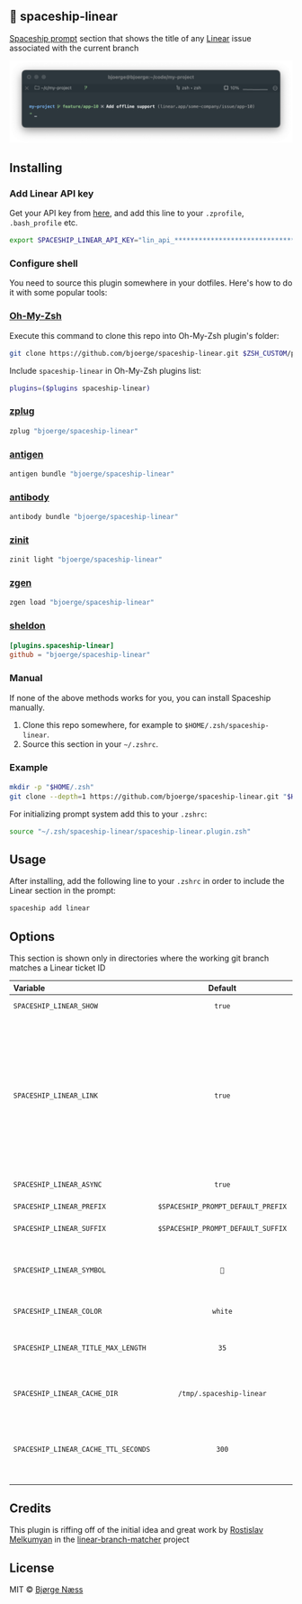 🚀 spaceship-linear
----

[Spaceship prompt](https://spaceship-prompt.sh/) section that shows the title of any [Linear](https://linear.app/) issue associated with the current
branch

![Screenshot](screenshot.png)

## Installing

### Add Linear API key

Get your API key from [here](https://linear.app/settings/api), and add this line to your `.zprofile`, `.bash_profile`
etc.

```bash
export SPACESHIP_LINEAR_API_KEY="lin_api_****************************************"
```

### Configure shell

You need to source this plugin somewhere in your dotfiles. Here's how to do it with some popular tools:

### [Oh-My-Zsh]

Execute this command to clone this repo into Oh-My-Zsh plugin's folder:

```zsh
git clone https://github.com/bjoerge/spaceship-linear.git $ZSH_CUSTOM/plugins/spaceship-linear
```

Include `spaceship-linear` in Oh-My-Zsh plugins list:

```zsh
plugins=($plugins spaceship-linear)
```

### [zplug]

```zsh
zplug "bjoerge/spaceship-linear"
```

### [antigen]

```zsh
antigen bundle "bjoerge/spaceship-linear"
```

### [antibody]

```zsh
antibody bundle "bjoerge/spaceship-linear"
```

### [zinit]

```zsh
zinit light "bjoerge/spaceship-linear"
```

### [zgen]

```zsh
zgen load "bjoerge/spaceship-linear"
```

### [sheldon]

```toml
[plugins.spaceship-linear]
github = "bjoerge/spaceship-linear"
```

### Manual

If none of the above methods works for you, you can install Spaceship manually.

1. Clone this repo somewhere, for example to `$HOME/.zsh/spaceship-linear`.
2. Source this section in your `~/.zshrc`.

### Example

```zsh
mkdir -p "$HOME/.zsh"
git clone --depth=1 https://github.com/bjoerge/spaceship-linear.git "$HOME/.zsh/spaceship-linear"
```

For initializing prompt system add this to your `.zshrc`:

```zsh title=".zshrc"
source "~/.zsh/spaceship-linear/spaceship-linear.plugin.zsh"
```

## Usage

After installing, add the following line to your `.zshrc` in order to include the Linear section in the prompt:

```zsh
spaceship add linear
```

## Options

This section is shown only in directories where the working git branch matches a Linear ticket ID

| Variable                             |              Default               | Meaning                                                                                                                                                                                                                                                                                             |
|:-------------------------------------|:----------------------------------:|-----------------------------------------------------------------------------------------------------------------------------------------------------------------------------------------------------------------------------------------------------------------------------------------------------|
| `SPACESHIP_LINEAR_SHOW`              |               `true`               | Show the Linear section                                                                                                                                                                                                                                                                             |
| `SPACESHIP_LINEAR_LINK`              |               `true`               | Set to `true` to display link next to issue title or set to `false` to not show link at all. Alternatively, set to `text` to turn the issue title into a link using [OSC 8 hyperlinks](https://gist.github.com/egmontkob/eb114294efbcd5adb1944c9f3cb5feda) (note: this may cause rendering issues). |
| `SPACESHIP_LINEAR_ASYNC`             |               `true`               | Render section asynchronously                                                                                                                                                                                                                                                                       |
| `SPACESHIP_LINEAR_PREFIX`            | `$SPACESHIP_PROMPT_DEFAULT_PREFIX` | Prefix before section                                                                                                                                                                                                                                                                               |
| `SPACESHIP_LINEAR_SUFFIX`            | `$SPACESHIP_PROMPT_DEFAULT_SUFFIX` | Suffix after section                                                                                                                                                                                                                                                                                |
| `SPACESHIP_LINEAR_SYMBOL`            |                `󰻿`                | Symbol displayed before the section (requires [nerd fonts](https://www.nerdfonts.com/))                                                                                                                                                                                                             |
| `SPACESHIP_LINEAR_COLOR`             |              `white`               | Color of section                                                                                                                                                                                                                                                                                    |
| `SPACESHIP_LINEAR_TITLE_MAX_LENGTH`  |                `35`                | Max length of issue title. Longer titles will be truncated                                                                                                                                                                                                                                          |
| `SPACESHIP_LINEAR_CACHE_DIR`         |      `/tmp/.spaceship-linear`      | Which directory to cache ticket info in                                                                                                                                                                                                                                                             |
| `SPACESHIP_LINEAR_CACHE_TTL_SECONDS` |               `300`                | How long (in seconds) to cache ticket info for before re-fetching from the linear API                                                                                                                                                                                                               |

## Credits

This plugin is riffing off of the initial idea and great work by [Rostislav Melkumyan](https://github.com/RostiMelk) in
the [linear-branch-matcher](https://github.com/RostiMelk/linear-branch-matcher) project

## License

MIT © [Bjørge Næss](https://github.com/bjoerge/)

<!-- References -->

[Oh-My-Zsh]: https://ohmyz.sh/

[zplug]: https://github.com/zplug/zplug

[antigen]: https://antigen.sharats.me/

[antibody]: https://getantibody.github.io/

[zinit]: https://github.com/zdharma/zinit

[zgen]: https://github.com/tarjoilija/zgen

[sheldon]: https://sheldon.cli.rs/

